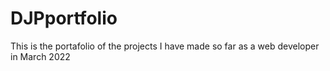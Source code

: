 # DJPportfolio
This is the portafolio of the projects I have made so far as a web developer in March 2022
